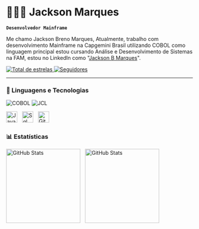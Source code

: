 # 👨🏾‍💻 Jackson Marques

**`Desenvolvedor Mainframe`**

Me chamo Jackson Breno Marques, Atualmente, trabalho com desenvolvimento Mainframe na Capgemini Brasil utilizando COBOL como linguagem principal estou cursando Análise e Desenvolvimento de Sistemas na FAM, estou no LinkedIn como "[Jackson B Marques](https://www.linkedin.com/in/jacksonbmarques/)".

<p align="left"> 
    <a href="https://github.com/JacksonBMarques?tab=repositories&sort=stargazers">
        <img 
            alt="Total de estrelas" 
            title="Total de estrelas GitHub" 
            src="https://custom-icon-badges.demolab.com/github/stars/JacksonBMarques?color=55960c&style=for-the-badge&labelColor=488207&logo=star&label=estrelas"
        />
    </a>
    <a href="https://github.com/JacksonBMarques?tab=followers">
        <img 
            alt="Seguidores" 
            title="Me siga no GitHub" 
            src="https://custom-icon-badges.demolab.com/github/followers/JacksonBMarques?color=236ad3&labelColor=1155ba&style=for-the-badge&logo=github&label=Seguidores&logoColor=white"
        />
    </a>
</p>

---

### 🤖 Linguagens e Tecnologias


![COBOL](https://img.shields.io/badge/-COBOL-blue?style=flat&logo=cobol&logoColor=white)
![JCL](https://img.shields.io/badge/-JCL-blue?style=flat&logoColor=white)

<img 
    align="left" 
    alt="Java" 
    title="Java"
    width="30px" 
    style="padding-right: 10px;" 
    src=
            "https://cdn.jsdelivr.net/gh/devicons/devicon@latest/icons/java/java-original-wordmark.svg"
/>



<img 
    align="left" 
    alt="Sql" 
    title="Sql"
    width="30px" 
    style="padding-right: 10px;" 
    src=
            "https://cdn.jsdelivr.net/gh/devicons/devicon@latest/icons/mysql/mysql-original.svg"
/>


<img 
    align="left" 
    alt="Git" 
    title="Git"
    width="30px" 
    style="padding-right: 10px;" 
    src="https://cdn.jsdelivr.net/gh/devicons/devicon@latest/icons/git/git-original.svg" 
/>


<br/>
<br/>

### 📊 Estatísticas

<p>
  <img 
    align="left" 
    alt="GitHub Stats" 
    height="200" 
    style="padding-right: 10px;" 
    src="https://github-readme-stats.vercel.app/api?username=JacksonBMarques&show_icons=true&theme=tokyonight&include_all_commits=true&locale=pt-br" 
  />

<img 
      align="left" 
      alt="GitHub Stats" 
      height="200" 
      src="https://github-readme-stats.vercel.app/api/top-langs/?username=JacksonBMarques&theme=tokyonight&layout=compact&custom_title=Tecnologias&langs_count=9" 
  />

</p>
